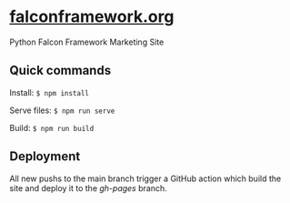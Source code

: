 # [falconframework.org](https://falconframework.org)

Python Falcon Framework Marketing Site

## Quick commands

Install: `$ npm install`

Serve files: `$ npm run serve`

Build: `$ npm run build`

## Deployment

All new pushs to the main branch trigger a GitHub action which build the site and deploy it to the _gh-pages_ branch.
